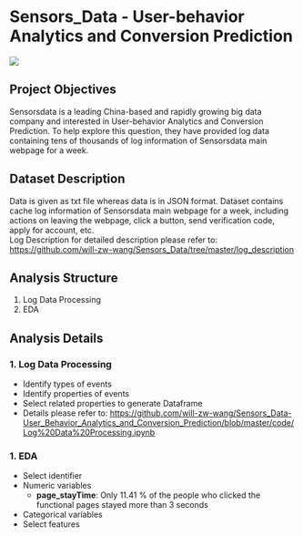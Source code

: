 # Sensors_Data - User-behavior Analytics and Conversion Prediction

<img src="https://github.com/will-zw-wang/Sensors_Data-User_Behavior_Analytics_and_Conversion_Prediction/blob/master/images/Sensors_Data_Image.jpg">

## Project Objectives

Sensorsdata is a leading China-based and rapidly growing big data company and interested in User-behavior Analytics and Conversion Prediction. To help explore this question, they have provided log data containing tens of thousands of log information of Sensorsdata main webpage for a week. 

## Dataset Description

Data is given as txt file whereas data is in JSON format. Dataset contains cache log information of Sensorsdata main webpage for a week, including actions on leaving the webpage, click a button, send verification code, apply for account, etc.   
Log Description for detailed description please refer to: https://github.com/will-zw-wang/Sensors_Data/tree/master/log_description

## Analysis Structure

1. Log Data Processing
2. EDA


## Analysis Details

### 1. Log Data Processing
- Identify types of events
- Identify properties of events
- Select related properties to generate Dataframe
- Details please refer to: https://github.com/will-zw-wang/Sensors_Data-User_Behavior_Analytics_and_Conversion_Prediction/blob/master/code/Log%20Data%20Processing.ipynb

### 1. EDA
- Select identifier
- Numeric variables
  - **page_stayTime**: Only 11.41 % of the people who clicked the functional pages stayed more than 3 seconds
- Categorical variables
- Select features

